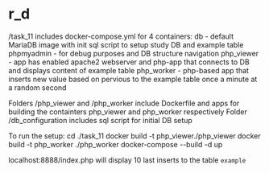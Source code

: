 # r_d
/task_11 includes docker-compose.yml for 4 containers:
db - default MariaDB image with init sql script to setup study DB and example table
phpmyadmin - for debug purposes and DB structure navigation
php_viewer - app has enabled apache2 webserver and php-app that connects to DB and displays content of example table
php_worker - php-based app that inserts new value based on pervious to the example table once a minute at a random second

Folders /php_viewer and /php_worker include Dockerfile and apps for building the containters php_viewer and php_worker respectively
Folder /db_configuration includes sql script for initial DB setup

To run the setup:
cd ./task_11
docker build -t php_viewer./php_viewer
docker build -t php_worker ./php_worker
docker-compose --build -d up

localhost:8888/index.php will display 10 last inserts to the table `example`
